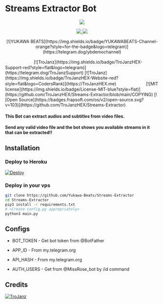 # Streams Extractor Bot

<p align="center">
  <a href="https://www.python.org">
    <img src="http://ForTheBadge.com/images/badges/made-with-python.svg">

  </a>
</p>
<p align="center">
  <a href="https://github.com/Yukawa-Beats/Streams-Extractor/stargazers">
    <img src="https://img.shields.io/github/stars/Yukawa-Beats/Streams-Extractor?style=social">

  </a>
  
  <a href="https://github.com/Yukawa-Beats/Streams-Extractor/fork">
    <img src="https://img.shields.io/github/forks/Yukawa-Beats/Streams-Extractor?label=Fork&style=social">

  </a>  
</p>

<p align="center">
[![YUKAWA BEATS](https://img.shields.io/badge/YUKAWABEATS-Channel-orange?style=for-the-badge&logo=telegram)](https://telegram.dog/ybdemochannel)  
</p>
  ㅤㅤㅤㅤㅤㅤㅤ  
[![TroJanz](https://img.shields.io/badge/TroJanzHEX-Support-red?style=flat&logo=telegram)](https://telegram.dog/TroJanzSupport)  [![TroJanz](https://img.shields.io/badge/TroJanzHEX-Website-red?style=flat&logo=CodersRank)](https://TroJanzHEX.me)  
ㅤㅤㅤㅤㅤㅤㅤ  
[![MIT license](https://img.shields.io/badge/License-MIT-blue?style=flat)](https://github.com/TroJanzHEX/Streams-Extractor/blob/main/COPYING)  [![Open Source](https://badges.frapsoft.com/os/v2/open-source.svg?v=103)](https://github.com/TroJanzHEX/Streams-Extractor)


#### This Bot can extract audios and subtitles from video files.
#### Send any valid video file and the bot shows you available streams in it that can be extracted!!




## Installation

### Deploy to Heroku
[![Deploy](https://www.herokucdn.com/deploy/button.svg)](https://heroku.com/deploy?template=https://github.com/Yukawa-Beats/Streams-Extractor)

### Deploy in your vps
```sh
git clone https://github.com/Yukawa-Beats/Streams-Extractor
cd Streams-Extractor
pip3 install -r requirements.txt
# <Create config.py appropriately>
python3 main.py
```

## Configs

* BOT_TOKEN  - Get bot token from @BotFather

* APP_ID        - From my.telegram.org 

* API_HASH      - From my.telegram.org 

* AUTH_USERS    - Get from @MissRose_bot by /id command

## Credits

[![TroJanz](https://img.shields.io/badge/Pyrogram%20-%23F37626.svg?&style=for-the-badge&logo=telegram&logoColor=white)](https://github.com/pyrogram/pyrogram)



